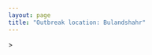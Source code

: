 ```yaml
---
layout: page
title: "Outbreak location: Bulandshahr"
---
```

<div id="mapid">
<script src="https://buda-magenta.github.io/hazard_map/load_map.js"></script>
><script>
var marker_outbreak = L.marker([28.388861, 77.974798],{"autoPan": true}).addTo(map); marker_outbreak.bindTooltip("Bulandshahr").openTooltip();

var circle_1 = L.circle([28.205907, 77.875714], {"pane": "markerPane", "color": "red", "fill": true, "fillOpacity": 0.2, "fillRule": "evenodd", "lineCap": "round", "lineJoin": "round", "opacity": 1.0, "radius": 154198, "stroke": true, "weight": 3}).addTo(map);
circle_1.bindTooltip("Khurja<br>rank: 1<br>hazard index: 0.154199")
circle_1.bindPopup('<a href="https://buda-magenta.github.io/hazard_map/Khurja">Khurja</a>')

var circle_2 = L.circle([28.651718, 77.221939], {"pane": "markerPane", "color": "red", "fill": true, "fillOpacity": 0.2, "fillRule": "evenodd", "lineCap": "round", "lineJoin": "round", "opacity": 1.0, "radius": 66402, "stroke": true, "weight": 3}).addTo(map);
circle_2.bindTooltip("Delhi<br>rank: 2<br>hazard index: 0.066402")
circle_2.bindPopup('<a href="https://buda-magenta.github.io/hazard_map/Delhi">Delhi</a>')

var circle_3 = L.circle([29.000653, 77.768229], {"pane": "markerPane", "color": "red", "fill": true, "fillOpacity": 0.2, "fillRule": "evenodd", "lineCap": "round", "lineJoin": "round", "opacity": 1.0, "radius": 39209, "stroke": true, "weight": 3}).addTo(map);
circle_3.bindTooltip("Meerut<br>rank: 3<br>hazard index: 0.039210")
circle_3.bindPopup('<a href="https://buda-magenta.github.io/hazard_map/Meerut">Meerut</a>')

var circle_4 = L.circle([27.175255, 78.009816], {"pane": "markerPane", "color": "red", "fill": true, "fillOpacity": 0.2, "fillRule": "evenodd", "lineCap": "round", "lineJoin": "round", "opacity": 1.0, "radius": 8650, "stroke": true, "weight": 3}).addTo(map);
circle_4.bindTooltip("Agra<br>rank: 4<br>hazard index: 0.008650")
circle_4.bindPopup('<a href="https://buda-magenta.github.io/hazard_map/Agra">Agra</a>')

var circle_5 = L.circle([28.740613, 77.835426], {"pane": "markerPane", "color": "red", "fill": true, "fillOpacity": 0.2, "fillRule": "evenodd", "lineCap": "round", "lineJoin": "round", "opacity": 1.0, "radius": 7871, "stroke": true, "weight": 3}).addTo(map);
circle_5.bindTooltip("Hapur<br>rank: 5<br>hazard index: 0.007872")
circle_5.bindPopup('<a href="https://buda-magenta.github.io/hazard_map/Hapur">Hapur</a>')

var circle_6 = L.circle([28.402979, 77.310384], {"pane": "markerPane", "color": "red", "fill": true, "fillOpacity": 0.2, "fillRule": "evenodd", "lineCap": "round", "lineJoin": "round", "opacity": 1.0, "radius": 7716, "stroke": true, "weight": 3}).addTo(map);
circle_6.bindTooltip("Faridabad<br>rank: 6<br>hazard index: 0.007717")
circle_6.bindPopup('<a href="https://buda-magenta.github.io/hazard_map/Faridabad">Faridabad</a>')

var circle_7 = L.circle([27.876990, 78.137290], {"pane": "markerPane", "color": "red", "fill": true, "fillOpacity": 0.2, "fillRule": "evenodd", "lineCap": "round", "lineJoin": "round", "opacity": 1.0, "radius": 5412, "stroke": true, "weight": 3}).addTo(map);
circle_7.bindTooltip("Aligarh<br>rank: 7<br>hazard index: 0.005413")
circle_7.bindPopup('<a href="https://buda-magenta.github.io/hazard_map/Aligarh">Aligarh</a>')

var circle_8 = L.circle([28.457876, 79.405571], {"pane": "markerPane", "color": "red", "fill": true, "fillOpacity": 0.2, "fillRule": "evenodd", "lineCap": "round", "lineJoin": "round", "opacity": 1.0, "radius": 4934, "stroke": true, "weight": 3}).addTo(map);
circle_8.bindTooltip("Bareilly<br>rank: 8<br>hazard index: 0.004934")
circle_8.bindPopup('<a href="https://buda-magenta.github.io/hazard_map/Bareilly">Bareilly</a>')

var circle_9 = L.circle([28.863842, 78.805778], {"pane": "markerPane", "color": "red", "fill": true, "fillOpacity": 0.2, "fillRule": "evenodd", "lineCap": "round", "lineJoin": "round", "opacity": 1.0, "radius": 4888, "stroke": true, "weight": 3}).addTo(map);
circle_9.bindTooltip("Moradabad<br>rank: 9<br>hazard index: 0.004888")
circle_9.bindPopup('<a href="https://buda-magenta.github.io/hazard_map/Moradabad">Moradabad</a>')

var circle_10 = L.circle([28.428262, 77.002700], {"pane": "markerPane", "color": "red", "fill": true, "fillOpacity": 0.2, "fillRule": "evenodd", "lineCap": "round", "lineJoin": "round", "opacity": 1.0, "radius": 4817, "stroke": true, "weight": 3}).addTo(map);
circle_10.bindTooltip("Gurgaon<br>rank: 10<br>hazard index: 0.004817")
circle_10.bindPopup('<a href="https://buda-magenta.github.io/hazard_map/Gurgaon">Gurgaon</a>')

var circle_11 = L.circle([29.988077, 77.508130], {"pane": "markerPane", "color": "red", "fill": true, "fillOpacity": 0.2, "fillRule": "evenodd", "lineCap": "round", "lineJoin": "round", "opacity": 1.0, "radius": 4030, "stroke": true, "weight": 3}).addTo(map);
circle_11.bindTooltip("Saharanpur<br>rank: 11<br>hazard index: 0.004030")
circle_11.bindPopup('<a href="https://buda-magenta.github.io/hazard_map/Saharanpur">Saharanpur</a>')

var circle_12 = L.circle([29.214460, 79.527918], {"pane": "markerPane", "color": "red", "fill": true, "fillOpacity": 0.2, "fillRule": "evenodd", "lineCap": "round", "lineJoin": "round", "opacity": 1.0, "radius": 3863, "stroke": true, "weight": 3}).addTo(map);
circle_12.bindTooltip("Haldwani<br>rank: 12<br>hazard index: 0.003864")
circle_12.bindPopup('<a href="https://buda-magenta.github.io/hazard_map/Haldwani">Haldwani</a>')

var circle_13 = L.circle([27.177366, 78.389912], {"pane": "markerPane", "color": "red", "fill": true, "fillOpacity": 0.2, "fillRule": "evenodd", "lineCap": "round", "lineJoin": "round", "opacity": 1.0, "radius": 3578, "stroke": true, "weight": 3}).addTo(map);
circle_13.bindTooltip("Firozabad<br>rank: 13<br>hazard index: 0.003579")
circle_13.bindPopup('<a href="https://buda-magenta.github.io/hazard_map/Firozabad">Firozabad</a>')

var circle_14 = L.circle([28.570784, 77.327107], {"pane": "markerPane", "color": "red", "fill": true, "fillOpacity": 0.2, "fillRule": "evenodd", "lineCap": "round", "lineJoin": "round", "opacity": 1.0, "radius": 3529, "stroke": true, "weight": 3}).addTo(map);
circle_14.bindTooltip("Noida<br>rank: 14<br>hazard index: 0.003529")
circle_14.bindPopup('<a href="https://buda-magenta.github.io/hazard_map/Noida">Noida</a>')

var circle_15 = L.circle([28.969640, 79.379747], {"pane": "markerPane", "color": "red", "fill": true, "fillOpacity": 0.2, "fillRule": "evenodd", "lineCap": "round", "lineJoin": "round", "opacity": 1.0, "radius": 2900, "stroke": true, "weight": 3}).addTo(map);
circle_15.bindTooltip("Rudrapur City<br>rank: 15<br>hazard index: 0.002900")
circle_15.bindPopup('<a href="https://buda-magenta.github.io/hazard_map/Rudrapur_City">Rudrapur City</a>')

var circle_16 = L.circle([28.733400, 77.298600], {"pane": "markerPane", "color": "red", "fill": true, "fillOpacity": 0.2, "fillRule": "evenodd", "lineCap": "round", "lineJoin": "round", "opacity": 1.0, "radius": 2814, "stroke": true, "weight": 3}).addTo(map);
circle_16.bindTooltip("Loni<br>rank: 16<br>hazard index: 0.002814")
circle_16.bindPopup('<a href="https://buda-magenta.github.io/hazard_map/Loni">Loni</a>')

var circle_17 = L.circle([29.448006, 77.740685], {"pane": "markerPane", "color": "red", "fill": true, "fillOpacity": 0.2, "fillRule": "evenodd", "lineCap": "round", "lineJoin": "round", "opacity": 1.0, "radius": 2248, "stroke": true, "weight": 3}).addTo(map);
circle_17.bindTooltip("Muzaffarnagar<br>rank: 17<br>hazard index: 0.002249")
circle_17.bindPopup('<a href="https://buda-magenta.github.io/hazard_map/Muzaffarnagar">Muzaffarnagar</a>')

var circle_18 = L.circle([28.901090, 76.580194], {"pane": "markerPane", "color": "red", "fill": true, "fillOpacity": 0.2, "fillRule": "evenodd", "lineCap": "round", "lineJoin": "round", "opacity": 1.0, "radius": 2049, "stroke": true, "weight": 3}).addTo(map);
circle_18.bindTooltip("Rohtak<br>rank: 18<br>hazard index: 0.002050")
circle_18.bindPopup('<a href="https://buda-magenta.github.io/hazard_map/Rohtak">Rohtak</a>')

var circle_19 = L.circle([26.460914, 80.321759], {"pane": "markerPane", "color": "red", "fill": true, "fillOpacity": 0.2, "fillRule": "evenodd", "lineCap": "round", "lineJoin": "round", "opacity": 1.0, "radius": 1963, "stroke": true, "weight": 3}).addTo(map);
circle_19.bindTooltip("Kanpur<br>rank: 19<br>hazard index: 0.001963")
circle_19.bindPopup('<a href="https://buda-magenta.github.io/hazard_map/Kanpur">Kanpur</a>')

var circle_20 = L.circle([27.633333, 77.583333], {"pane": "markerPane", "color": "red", "fill": true, "fillOpacity": 0.2, "fillRule": "evenodd", "lineCap": "round", "lineJoin": "round", "opacity": 1.0, "radius": 1919, "stroke": true, "weight": 3}).addTo(map);
circle_20.bindTooltip("Mathura<br>rank: 20<br>hazard index: 0.001919")
circle_20.bindPopup('<a href="https://buda-magenta.github.io/hazard_map/Mathura">Mathura</a>')

var circle_21 = L.circle([27.912633, 79.746563], {"pane": "markerPane", "color": "red", "fill": true, "fillOpacity": 0.2, "fillRule": "evenodd", "lineCap": "round", "lineJoin": "round", "opacity": 1.0, "radius": 1801, "stroke": true, "weight": 3}).addTo(map);
circle_21.bindTooltip("Shahjahanpur<br>rank: 21<br>hazard index: 0.001802")
circle_21.bindPopup('<a href="https://buda-magenta.github.io/hazard_map/Shahjahanpur">Shahjahanpur</a>')

var circle_22 = L.circle([28.794068, 79.185930], {"pane": "markerPane", "color": "red", "fill": true, "fillOpacity": 0.2, "fillRule": "evenodd", "lineCap": "round", "lineJoin": "round", "opacity": 1.0, "radius": 1786, "stroke": true, "weight": 3}).addTo(map);
circle_22.bindTooltip("Rampur<br>rank: 22<br>hazard index: 0.001787")
circle_22.bindPopup('<a href="https://buda-magenta.github.io/hazard_map/Rampur">Rampur</a>')

var circle_23 = L.circle([27.639077, 76.614452], {"pane": "markerPane", "color": "red", "fill": true, "fillOpacity": 0.2, "fillRule": "evenodd", "lineCap": "round", "lineJoin": "round", "opacity": 1.0, "radius": 1732, "stroke": true, "weight": 3}).addTo(map);
circle_23.bindTooltip("Alwar<br>rank: 23<br>hazard index: 0.001732")
circle_23.bindPopup('<a href="https://buda-magenta.github.io/hazard_map/Alwar">Alwar</a>')

var circle_24 = L.circle([29.391275, 76.977168], {"pane": "markerPane", "color": "red", "fill": true, "fillOpacity": 0.2, "fillRule": "evenodd", "lineCap": "round", "lineJoin": "round", "opacity": 1.0, "radius": 1615, "stroke": true, "weight": 3}).addTo(map);
circle_24.bindTooltip("Panipat<br>rank: 24<br>hazard index: 0.001616")
circle_24.bindPopup('<a href="https://buda-magenta.github.io/hazard_map/Panipat">Panipat</a>')

var circle_25 = L.circle([29.680327, 76.989625], {"pane": "markerPane", "color": "red", "fill": true, "fillOpacity": 0.2, "fillRule": "evenodd", "lineCap": "round", "lineJoin": "round", "opacity": 1.0, "radius": 1576, "stroke": true, "weight": 3}).addTo(map);
circle_25.bindTooltip("Karnal<br>rank: 25<br>hazard index: 0.001577")
circle_25.bindPopup('<a href="https://buda-magenta.github.io/hazard_map/Karnal">Karnal</a>')

var circle_26 = L.circle([29.003314, 77.016732], {"pane": "markerPane", "color": "red", "fill": true, "fillOpacity": 0.2, "fillRule": "evenodd", "lineCap": "round", "lineJoin": "round", "opacity": 1.0, "radius": 1522, "stroke": true, "weight": 3}).addTo(map);
circle_26.bindTooltip("Sonipat<br>rank: 26<br>hazard index: 0.001522")
circle_26.bindPopup('<a href="https://buda-magenta.github.io/hazard_map/Sonipat">Sonipat</a>')

var circle_27 = L.circle([27.437194, 79.489129], {"pane": "markerPane", "color": "red", "fill": true, "fillOpacity": 0.2, "fillRule": "evenodd", "lineCap": "round", "lineJoin": "round", "opacity": 1.0, "radius": 1514, "stroke": true, "weight": 3}).addTo(map);
circle_27.bindTooltip("Farrukhabad<br>rank: 27<br>hazard index: 0.001515")
circle_27.bindPopup('<a href="https://buda-magenta.github.io/hazard_map/Farrukhabad">Farrukhabad</a>')

var circle_28 = L.circle([27.265212, 77.369126], {"pane": "markerPane", "color": "red", "fill": true, "fillOpacity": 0.2, "fillRule": "evenodd", "lineCap": "round", "lineJoin": "round", "opacity": 1.0, "radius": 1385, "stroke": true, "weight": 3}).addTo(map);
circle_28.bindTooltip("Bharatpur<br>rank: 28<br>hazard index: 0.001385")
circle_28.bindPopup('<a href="https://buda-magenta.github.io/hazard_map/Bharatpur">Bharatpur</a>')

var circle_29 = L.circle([29.938447, 78.145298], {"pane": "markerPane", "color": "red", "fill": true, "fillOpacity": 0.2, "fillRule": "evenodd", "lineCap": "round", "lineJoin": "round", "opacity": 1.0, "radius": 1237, "stroke": true, "weight": 3}).addTo(map);
circle_29.bindTooltip("Haridwar<br>rank: 29<br>hazard index: 0.001237")
circle_29.bindPopup('<a href="https://buda-magenta.github.io/hazard_map/Haridwar">Haridwar</a>')

var circle_30 = L.circle([28.793170, 76.139128], {"pane": "markerPane", "color": "red", "fill": true, "fillOpacity": 0.2, "fillRule": "evenodd", "lineCap": "round", "lineJoin": "round", "opacity": 1.0, "radius": 1213, "stroke": true, "weight": 3}).addTo(map);
circle_30.bindTooltip("Bhiwani<br>rank: 30<br>hazard index: 0.001214")
circle_30.bindPopup('<a href="https://buda-magenta.github.io/hazard_map/Bhiwani">Bhiwani</a>')

var circle_31 = L.circle([26.653396, 77.624206], {"pane": "markerPane", "color": "red", "fill": true, "fillOpacity": 0.2, "fillRule": "evenodd", "lineCap": "round", "lineJoin": "round", "opacity": 1.0, "radius": 1200, "stroke": true, "weight": 3}).addTo(map);
circle_31.bindTooltip("Dhaulpur<br>rank: 31<br>hazard index: 0.001201")
circle_31.bindPopup('<a href="https://buda-magenta.github.io/hazard_map/Dhaulpur">Dhaulpur</a>')

var circle_32 = L.circle([28.618753, 78.550874], {"pane": "markerPane", "color": "red", "fill": true, "fillOpacity": 0.2, "fillRule": "evenodd", "lineCap": "round", "lineJoin": "round", "opacity": 1.0, "radius": 1187, "stroke": true, "weight": 3}).addTo(map);
circle_32.bindTooltip("Sambhal<br>rank: 32<br>hazard index: 0.001188")
circle_32.bindPopup('<a href="https://buda-magenta.github.io/hazard_map/Sambhal">Sambhal</a>')

var circle_33 = L.circle([30.325565, 78.043681], {"pane": "markerPane", "color": "red", "fill": true, "fillOpacity": 0.2, "fillRule": "evenodd", "lineCap": "round", "lineJoin": "round", "opacity": 1.0, "radius": 1143, "stroke": true, "weight": 3}).addTo(map);
circle_33.bindTooltip("Dehradun<br>rank: 33<br>hazard index: 0.001144")
circle_33.bindPopup('<a href="https://buda-magenta.github.io/hazard_map/Dehradun">Dehradun</a>')

var circle_34 = L.circle([19.075990, 72.877393], {"pane": "markerPane", "color": "red", "fill": true, "fillOpacity": 0.2, "fillRule": "evenodd", "lineCap": "round", "lineJoin": "round", "opacity": 1.0, "radius": 1140, "stroke": true, "weight": 3}).addTo(map);
circle_34.bindTooltip("Mumbai<br>rank: 34<br>hazard index: 0.001140")
circle_34.bindPopup('<a href="https://buda-magenta.github.io/hazard_map/Mumbai">Mumbai</a>')

var circle_35 = L.circle([28.660965, 76.834676], {"pane": "markerPane", "color": "red", "fill": true, "fillOpacity": 0.2, "fillRule": "evenodd", "lineCap": "round", "lineJoin": "round", "opacity": 1.0, "radius": 1098, "stroke": true, "weight": 3}).addTo(map);
circle_35.bindTooltip("Bahadurgarh<br>rank: 35<br>hazard index: 0.001099")
circle_35.bindPopup('<a href="https://buda-magenta.github.io/hazard_map/Bahadurgarh">Bahadurgarh</a>')

var circle_36 = L.circle([27.036604, 78.651436], {"pane": "markerPane", "color": "red", "fill": true, "fillOpacity": 0.2, "fillRule": "evenodd", "lineCap": "round", "lineJoin": "round", "opacity": 1.0, "radius": 1082, "stroke": true, "weight": 3}).addTo(map);
circle_36.bindTooltip("Shikohabad<br>rank: 36<br>hazard index: 0.001083")
circle_36.bindPopup('<a href="https://buda-magenta.github.io/hazard_map/Shikohabad">Shikohabad</a>')

var circle_37 = L.circle([28.923397, 78.488317], {"pane": "markerPane", "color": "red", "fill": true, "fillOpacity": 0.2, "fillRule": "evenodd", "lineCap": "round", "lineJoin": "round", "opacity": 1.0, "radius": 1059, "stroke": true, "weight": 3}).addTo(map);
circle_37.bindTooltip("Amroha<br>rank: 37<br>hazard index: 0.001059")
circle_37.bindPopup('<a href="https://buda-magenta.github.io/hazard_map/Amroha">Amroha</a>')

var circle_38 = L.circle([28.753900, 77.399900], {"pane": "markerPane", "color": "red", "fill": true, "fillOpacity": 0.2, "fillRule": "evenodd", "lineCap": "round", "lineJoin": "round", "opacity": 1.0, "radius": 1047, "stroke": true, "weight": 3}).addTo(map);
circle_38.bindTooltip("Khora<br>rank: 38<br>hazard index: 0.001048")
circle_38.bindPopup('<a href="https://buda-magenta.github.io/hazard_map/Khora">Khora</a>')

var circle_39 = L.circle([28.068312, 79.046073], {"pane": "markerPane", "color": "red", "fill": true, "fillOpacity": 0.2, "fillRule": "evenodd", "lineCap": "round", "lineJoin": "round", "opacity": 1.0, "radius": 952, "stroke": true, "weight": 3}).addTo(map);
circle_39.bindTooltip("Budaun<br>rank: 39<br>hazard index: 0.000953")
circle_39.bindPopup('<a href="https://buda-magenta.github.io/hazard_map/Budaun">Budaun</a>')

var circle_40 = L.circle([29.301826, 76.338471], {"pane": "markerPane", "color": "red", "fill": true, "fillOpacity": 0.2, "fillRule": "evenodd", "lineCap": "round", "lineJoin": "round", "opacity": 1.0, "radius": 929, "stroke": true, "weight": 3}).addTo(map);
circle_40.bindTooltip("Jind<br>rank: 40<br>hazard index: 0.000929")
circle_40.bindPopup('<a href="https://buda-magenta.github.io/hazard_map/Jind">Jind</a>')

var circle_41 = L.circle([27.209822, 79.048137], {"pane": "markerPane", "color": "red", "fill": true, "fillOpacity": 0.2, "fillRule": "evenodd", "lineCap": "round", "lineJoin": "round", "opacity": 1.0, "radius": 885, "stroke": true, "weight": 3}).addTo(map);
circle_41.bindTooltip("Mainpuri<br>rank: 41<br>hazard index: 0.000886")
circle_41.bindPopup('<a href="https://buda-magenta.github.io/hazard_map/Mainpuri">Mainpuri</a>')

var circle_42 = L.circle([26.838100, 80.934600], {"pane": "markerPane", "color": "red", "fill": true, "fillOpacity": 0.2, "fillRule": "evenodd", "lineCap": "round", "lineJoin": "round", "opacity": 1.0, "radius": 869, "stroke": true, "weight": 3}).addTo(map);
circle_42.bindTooltip("Lucknow<br>rank: 42<br>hazard index: 0.000869")
circle_42.bindPopup('<a href="https://buda-magenta.github.io/hazard_map/Lucknow">Lucknow</a>')

var circle_43 = L.circle([27.573243, 78.111739], {"pane": "markerPane", "color": "red", "fill": true, "fillOpacity": 0.2, "fillRule": "evenodd", "lineCap": "round", "lineJoin": "round", "opacity": 1.0, "radius": 861, "stroke": true, "weight": 3}).addTo(map);
circle_43.bindTooltip("Hathras<br>rank: 43<br>hazard index: 0.000861")
circle_43.bindPopup('<a href="https://buda-magenta.github.io/hazard_map/Hathras">Hathras</a>')

var circle_44 = L.circle([28.195647, 76.616518], {"pane": "markerPane", "color": "red", "fill": true, "fillOpacity": 0.2, "fillRule": "evenodd", "lineCap": "round", "lineJoin": "round", "opacity": 1.0, "radius": 842, "stroke": true, "weight": 3}).addTo(map);
circle_44.bindTooltip("Rewari<br>rank: 44<br>hazard index: 0.000842")
circle_44.bindPopup('<a href="https://buda-magenta.github.io/hazard_map/Rewari">Rewari</a>')

var circle_45 = L.circle([29.211757, 78.961731], {"pane": "markerPane", "color": "red", "fill": true, "fillOpacity": 0.2, "fillRule": "evenodd", "lineCap": "round", "lineJoin": "round", "opacity": 1.0, "radius": 825, "stroke": true, "weight": 3}).addTo(map);
circle_45.bindTooltip("Kashipur<br>rank: 45<br>hazard index: 0.000825")
circle_45.bindPopup('<a href="https://buda-magenta.github.io/hazard_map/Kashipur">Kashipur</a>')

var circle_46 = L.circle([28.651718, 77.221939], {"pane": "markerPane", "color": "red", "fill": true, "fillOpacity": 0.2, "fillRule": "evenodd", "lineCap": "round", "lineJoin": "round", "opacity": 1.0, "radius": 797, "stroke": true, "weight": 3}).addTo(map);
circle_46.bindTooltip("Dehri<br>rank: 46<br>hazard index: 0.000797")
circle_46.bindPopup('<a href="https://buda-magenta.github.io/hazard_map/Dehri">Dehri</a>')

var circle_47 = L.circle([25.438130, 81.833800], {"pane": "markerPane", "color": "red", "fill": true, "fillOpacity": 0.2, "fillRule": "evenodd", "lineCap": "round", "lineJoin": "round", "opacity": 1.0, "radius": 792, "stroke": true, "weight": 3}).addTo(map);
circle_47.bindTooltip("Allahabad<br>rank: 47<br>hazard index: 0.000793")
circle_47.bindPopup('<a href="https://buda-magenta.github.io/hazard_map/Allahabad">Allahabad</a>')

var circle_48 = L.circle([28.176959, 77.373112], {"pane": "markerPane", "color": "red", "fill": true, "fillOpacity": 0.2, "fillRule": "evenodd", "lineCap": "round", "lineJoin": "round", "opacity": 1.0, "radius": 782, "stroke": true, "weight": 3}).addTo(map);
circle_48.bindTooltip("Palwal<br>rank: 48<br>hazard index: 0.000782")
circle_48.bindPopup('<a href="https://buda-magenta.github.io/hazard_map/Palwal">Palwal</a>')

var circle_49 = L.circle([29.869350, 77.890212], {"pane": "markerPane", "color": "red", "fill": true, "fillOpacity": 0.2, "fillRule": "evenodd", "lineCap": "round", "lineJoin": "round", "opacity": 1.0, "radius": 773, "stroke": true, "weight": 3}).addTo(map);
circle_49.bindTooltip("Roorkee<br>rank: 49<br>hazard index: 0.000773")
circle_49.bindPopup('<a href="https://buda-magenta.github.io/hazard_map/Roorkee">Roorkee</a>')

var circle_50 = L.circle([28.826162, 77.541656], {"pane": "markerPane", "color": "red", "fill": true, "fillOpacity": 0.2, "fillRule": "evenodd", "lineCap": "round", "lineJoin": "round", "opacity": 1.0, "radius": 730, "stroke": true, "weight": 3}).addTo(map);
circle_50.bindTooltip("Modinagar<br>rank: 50<br>hazard index: 0.000730")
circle_50.bindPopup('<a href="https://buda-magenta.github.io/hazard_map/Modinagar">Modinagar</a>')

var circle_51 = L.circle([25.531031, 78.652689], {"pane": "markerPane", "color": "red", "fill": true, "fillOpacity": 0.2, "fillRule": "evenodd", "lineCap": "round", "lineJoin": "round", "opacity": 1.0, "radius": 709, "stroke": true, "weight": 3}).addTo(map);
circle_51.bindTooltip("Jhansi<br>rank: 51<br>hazard index: 0.000709")
circle_51.bindPopup('<a href="https://buda-magenta.github.io/hazard_map/Jhansi">Jhansi</a>')

var circle_52 = L.circle([28.488378, 78.735249], {"pane": "markerPane", "color": "red", "fill": true, "fillOpacity": 0.2, "fillRule": "evenodd", "lineCap": "round", "lineJoin": "round", "opacity": 1.0, "radius": 694, "stroke": true, "weight": 3}).addTo(map);
circle_52.bindTooltip("Chandausi<br>rank: 52<br>hazard index: 0.000694")
circle_52.bindPopup('<a href="https://buda-magenta.github.io/hazard_map/Chandausi">Chandausi</a>')

var circle_53 = L.circle([29.500882, 77.348383], {"pane": "markerPane", "color": "red", "fill": true, "fillOpacity": 0.2, "fillRule": "evenodd", "lineCap": "round", "lineJoin": "round", "opacity": 1.0, "radius": 665, "stroke": true, "weight": 3}).addTo(map);
circle_53.bindTooltip("Shamli<br>rank: 53<br>hazard index: 0.000666")
circle_53.bindPopup('<a href="https://buda-magenta.github.io/hazard_map/Shamli">Shamli</a>')

var circle_54 = L.circle([29.154148, 77.305954], {"pane": "markerPane", "color": "red", "fill": true, "fillOpacity": 0.2, "fillRule": "evenodd", "lineCap": "round", "lineJoin": "round", "opacity": 1.0, "radius": 624, "stroke": true, "weight": 3}).addTo(map);
circle_54.bindTooltip("Baraut<br>rank: 54<br>hazard index: 0.000624")
circle_54.bindPopup('<a href="https://buda-magenta.github.io/hazard_map/Baraut">Baraut</a>')

var circle_55 = L.circle([27.883846, 78.634890], {"pane": "markerPane", "color": "red", "fill": true, "fillOpacity": 0.2, "fillRule": "evenodd", "lineCap": "round", "lineJoin": "round", "opacity": 1.0, "radius": 608, "stroke": true, "weight": 3}).addTo(map);
circle_55.bindTooltip("Kasganj<br>rank: 55<br>hazard index: 0.000609")
circle_55.bindPopup('<a href="https://buda-magenta.github.io/hazard_map/Kasganj">Kasganj</a>')

var circle_56 = L.circle([30.909016, 75.851601], {"pane": "markerPane", "color": "red", "fill": true, "fillOpacity": 0.2, "fillRule": "evenodd", "lineCap": "round", "lineJoin": "round", "opacity": 1.0, "radius": 600, "stroke": true, "weight": 3}).addTo(map);
circle_56.bindTooltip("Ludhiana<br>rank: 56<br>hazard index: 0.000600")
circle_56.bindPopup('<a href="https://buda-magenta.github.io/hazard_map/Ludhiana">Ludhiana</a>')

var circle_57 = L.circle([12.979120, 77.591300], {"pane": "markerPane", "color": "red", "fill": true, "fillOpacity": 0.2, "fillRule": "evenodd", "lineCap": "round", "lineJoin": "round", "opacity": 1.0, "radius": 599, "stroke": true, "weight": 3}).addTo(map);
circle_57.bindTooltip("Bangalore<br>rank: 57<br>hazard index: 0.000600")
circle_57.bindPopup('<a href="https://buda-magenta.github.io/hazard_map/Bangalore">Bangalore</a>')

var circle_58 = L.circle([22.541418, 88.357691], {"pane": "markerPane", "color": "red", "fill": true, "fillOpacity": 0.2, "fillRule": "evenodd", "lineCap": "round", "lineJoin": "round", "opacity": 1.0, "radius": 506, "stroke": true, "weight": 3}).addTo(map);
circle_58.bindTooltip("Kolkata<br>rank: 58<br>hazard index: 0.000506")
circle_58.bindPopup('<a href="https://buda-magenta.github.io/hazard_map/Kolkata">Kolkata</a>')

var circle_59 = L.circle([25.609324, 85.123525], {"pane": "markerPane", "color": "red", "fill": true, "fillOpacity": 0.2, "fillRule": "evenodd", "lineCap": "round", "lineJoin": "round", "opacity": 1.0, "radius": 430, "stroke": true, "weight": 3}).addTo(map);
circle_59.bindTooltip("Patna<br>rank: 59<br>hazard index: 0.000431")
circle_59.bindPopup('<a href="https://buda-magenta.github.io/hazard_map/Patna">Patna</a>')

var circle_60 = L.circle([23.021624, 72.579707], {"pane": "markerPane", "color": "red", "fill": true, "fillOpacity": 0.2, "fillRule": "evenodd", "lineCap": "round", "lineJoin": "round", "opacity": 1.0, "radius": 430, "stroke": true, "weight": 3}).addTo(map);
circle_60.bindTooltip("Ahmedabad<br>rank: 60<br>hazard index: 0.000431")
circle_60.bindPopup('<a href="https://buda-magenta.github.io/hazard_map/Ahmedabad">Ahmedabad</a>')

var circle_61 = L.circle([17.388786, 78.461065], {"pane": "markerPane", "color": "red", "fill": true, "fillOpacity": 0.2, "fillRule": "evenodd", "lineCap": "round", "lineJoin": "round", "opacity": 1.0, "radius": 419, "stroke": true, "weight": 3}).addTo(map);
circle_61.bindTooltip("Hyderabad<br>rank: 61<br>hazard index: 0.000420")
circle_61.bindPopup('<a href="https://buda-magenta.github.io/hazard_map/Hyderabad">Hyderabad</a>')

var circle_62 = L.circle([26.915458, 75.818982], {"pane": "markerPane", "color": "red", "fill": true, "fillOpacity": 0.2, "fillRule": "evenodd", "lineCap": "round", "lineJoin": "round", "opacity": 1.0, "radius": 407, "stroke": true, "weight": 3}).addTo(map);
circle_62.bindTooltip("Jaipur<br>rank: 62<br>hazard index: 0.000408")
circle_62.bindPopup('<a href="https://buda-magenta.github.io/hazard_map/Jaipur">Jaipur</a>')

var circle_63 = L.circle([13.083694, 80.270186], {"pane": "markerPane", "color": "red", "fill": true, "fillOpacity": 0.2, "fillRule": "evenodd", "lineCap": "round", "lineJoin": "round", "opacity": 1.0, "radius": 365, "stroke": true, "weight": 3}).addTo(map);
circle_63.bindTooltip("Chennai<br>rank: 63<br>hazard index: 0.000366")
circle_63.bindPopup('<a href="https://buda-magenta.github.io/hazard_map/Chennai">Chennai</a>')

var circle_64 = L.circle([18.521428, 73.854454], {"pane": "markerPane", "color": "red", "fill": true, "fillOpacity": 0.2, "fillRule": "evenodd", "lineCap": "round", "lineJoin": "round", "opacity": 1.0, "radius": 357, "stroke": true, "weight": 3}).addTo(map);
circle_64.bindTooltip("Pune<br>rank: 64<br>hazard index: 0.000357")
circle_64.bindPopup('<a href="https://buda-magenta.github.io/hazard_map/Pune">Pune</a>')

var circle_65 = L.circle([30.733442, 76.779714], {"pane": "markerPane", "color": "red", "fill": true, "fillOpacity": 0.2, "fillRule": "evenodd", "lineCap": "round", "lineJoin": "round", "opacity": 1.0, "radius": 354, "stroke": true, "weight": 3}).addTo(map);
circle_65.bindTooltip("Chandigarh<br>rank: 65<br>hazard index: 0.000354")
circle_65.bindPopup('<a href="https://buda-magenta.github.io/hazard_map/Chandigarh">Chandigarh</a>')

var circle_66 = L.circle([25.603508, 83.507454], {"pane": "markerPane", "color": "red", "fill": true, "fillOpacity": 0.2, "fillRule": "evenodd", "lineCap": "round", "lineJoin": "round", "opacity": 1.0, "radius": 342, "stroke": true, "weight": 3}).addTo(map);
circle_66.bindTooltip("Ghazipur<br>rank: 66<br>hazard index: 0.000342")
circle_66.bindPopup('<a href="https://buda-magenta.github.io/hazard_map/Ghazipur">Ghazipur</a>')

var circle_67 = L.circle([31.634308, 74.873679], {"pane": "markerPane", "color": "red", "fill": true, "fillOpacity": 0.2, "fillRule": "evenodd", "lineCap": "round", "lineJoin": "round", "opacity": 1.0, "radius": 303, "stroke": true, "weight": 3}).addTo(map);
circle_67.bindTooltip("Amritsar<br>rank: 67<br>hazard index: 0.000303")
circle_67.bindPopup('<a href="https://buda-magenta.github.io/hazard_map/Amritsar">Amritsar</a>')

var circle_68 = L.circle([26.203725, 78.157363], {"pane": "markerPane", "color": "red", "fill": true, "fillOpacity": 0.2, "fillRule": "evenodd", "lineCap": "round", "lineJoin": "round", "opacity": 1.0, "radius": 281, "stroke": true, "weight": 3}).addTo(map);
circle_68.bindTooltip("Gwalior<br>rank: 68<br>hazard index: 0.000281")
circle_68.bindPopup('<a href="https://buda-magenta.github.io/hazard_map/Gwalior">Gwalior</a>')

var circle_69 = L.circle([29.168807, 75.746110], {"pane": "markerPane", "color": "red", "fill": true, "fillOpacity": 0.2, "fillRule": "evenodd", "lineCap": "round", "lineJoin": "round", "opacity": 1.0, "radius": 280, "stroke": true, "weight": 3}).addTo(map);
circle_69.bindTooltip("Hisar<br>rank: 69<br>hazard index: 0.000281")
circle_69.bindPopup('<a href="https://buda-magenta.github.io/hazard_map/Hisar">Hisar</a>')

var circle_70 = L.circle([31.292011, 75.568058], {"pane": "markerPane", "color": "red", "fill": true, "fillOpacity": 0.2, "fillRule": "evenodd", "lineCap": "round", "lineJoin": "round", "opacity": 1.0, "radius": 268, "stroke": true, "weight": 3}).addTo(map);
circle_70.bindTooltip("Jalandhar<br>rank: 70<br>hazard index: 0.000269")
circle_70.bindPopup('<a href="https://buda-magenta.github.io/hazard_map/Jalandhar">Jalandhar</a>')

var circle_71 = L.circle([24.917151, 76.696403], {"pane": "markerPane", "color": "red", "fill": true, "fillOpacity": 0.2, "fillRule": "evenodd", "lineCap": "round", "lineJoin": "round", "opacity": 1.0, "radius": 225, "stroke": true, "weight": 3}).addTo(map);
circle_71.bindTooltip("Baran<br>rank: 71<br>hazard index: 0.000226")
circle_71.bindPopup('<a href="https://buda-magenta.github.io/hazard_map/Baran">Baran</a>')

var circle_72 = L.circle([25.335649, 83.007629], {"pane": "markerPane", "color": "red", "fill": true, "fillOpacity": 0.2, "fillRule": "evenodd", "lineCap": "round", "lineJoin": "round", "opacity": 1.0, "radius": 222, "stroke": true, "weight": 3}).addTo(map);
circle_72.bindTooltip("Varanasi<br>rank: 72<br>hazard index: 0.000222")
circle_72.bindPopup('<a href="https://buda-magenta.github.io/hazard_map/Varanasi">Varanasi</a>')

var circle_73 = L.circle([30.129326, 77.245483], {"pane": "markerPane", "color": "red", "fill": true, "fillOpacity": 0.2, "fillRule": "evenodd", "lineCap": "round", "lineJoin": "round", "opacity": 1.0, "radius": 219, "stroke": true, "weight": 3}).addTo(map);
circle_73.bindTooltip("Jagadhri<br>rank: 73<br>hazard index: 0.000220")
circle_73.bindPopup('<a href="https://buda-magenta.github.io/hazard_map/Jagadhri">Jagadhri</a>')

var circle_74 = L.circle([15.398403, 73.812918], {"pane": "markerPane", "color": "red", "fill": true, "fillOpacity": 0.2, "fillRule": "evenodd", "lineCap": "round", "lineJoin": "round", "opacity": 1.0, "radius": 212, "stroke": true, "weight": 3}).addTo(map);
circle_74.bindTooltip("Vasco Da Gama<br>rank: 74<br>hazard index: 0.000213")
circle_74.bindPopup('<a href="https://buda-magenta.github.io/hazard_map/Vasco_Da_Gama">Vasco Da Gama</a>')

var circle_75 = L.circle([26.180598, 91.753943], {"pane": "markerPane", "color": "red", "fill": true, "fillOpacity": 0.2, "fillRule": "evenodd", "lineCap": "round", "lineJoin": "round", "opacity": 1.0, "radius": 209, "stroke": true, "weight": 3}).addTo(map);
circle_75.bindTooltip("Guwahati<br>rank: 75<br>hazard index: 0.000209")
circle_75.bindPopup('<a href="https://buda-magenta.github.io/hazard_map/Guwahati">Guwahati</a>')

var circle_76 = L.circle([34.074744, 74.820444], {"pane": "markerPane", "color": "red", "fill": true, "fillOpacity": 0.2, "fillRule": "evenodd", "lineCap": "round", "lineJoin": "round", "opacity": 1.0, "radius": 186, "stroke": true, "weight": 3}).addTo(map);
circle_76.bindTooltip("Srinagar<br>rank: 76<br>hazard index: 0.000187")
circle_76.bindPopup('<a href="https://buda-magenta.github.io/hazard_map/Srinagar">Srinagar</a>')

var circle_77 = L.circle([23.258486, 77.401989], {"pane": "markerPane", "color": "red", "fill": true, "fillOpacity": 0.2, "fillRule": "evenodd", "lineCap": "round", "lineJoin": "round", "opacity": 1.0, "radius": 185, "stroke": true, "weight": 3}).addTo(map);
circle_77.bindTooltip("Bhopal<br>rank: 77<br>hazard index: 0.000185")
circle_77.bindPopup('<a href="https://buda-magenta.github.io/hazard_map/Bhopal">Bhopal</a>')

var circle_78 = L.circle([26.718324, 79.090254], {"pane": "markerPane", "color": "red", "fill": true, "fillOpacity": 0.2, "fillRule": "evenodd", "lineCap": "round", "lineJoin": "round", "opacity": 1.0, "radius": 182, "stroke": true, "weight": 3}).addTo(map);
circle_78.bindTooltip("Etawah<br>rank: 78<br>hazard index: 0.000182")
circle_78.bindPopup('<a href="https://buda-magenta.github.io/hazard_map/Etawah">Etawah</a>')

var circle_79 = L.circle([21.149813, 79.082056], {"pane": "markerPane", "color": "red", "fill": true, "fillOpacity": 0.2, "fillRule": "evenodd", "lineCap": "round", "lineJoin": "round", "opacity": 1.0, "radius": 173, "stroke": true, "weight": 3}).addTo(map);
circle_79.bindTooltip("Nagpur<br>rank: 79<br>hazard index: 0.000174")
circle_79.bindPopup('<a href="https://buda-magenta.github.io/hazard_map/Nagpur">Nagpur</a>')

var circle_80 = L.circle([27.733696, 81.477321], {"pane": "markerPane", "color": "red", "fill": true, "fillOpacity": 0.2, "fillRule": "evenodd", "lineCap": "round", "lineJoin": "round", "opacity": 1.0, "radius": 172, "stroke": true, "weight": 3}).addTo(map);
circle_80.bindTooltip("Bahraich<br>rank: 80<br>hazard index: 0.000173")
circle_80.bindPopup('<a href="https://buda-magenta.github.io/hazard_map/Bahraich">Bahraich</a>')

var circle_81 = L.circle([20.266777, 85.843559], {"pane": "markerPane", "color": "red", "fill": true, "fillOpacity": 0.2, "fillRule": "evenodd", "lineCap": "round", "lineJoin": "round", "opacity": 1.0, "radius": 169, "stroke": true, "weight": 3}).addTo(map);
circle_81.bindTooltip("Bhubaneswar<br>rank: 81<br>hazard index: 0.000169")
circle_81.bindPopup('<a href="https://buda-magenta.github.io/hazard_map/Bhubaneswar">Bhubaneswar</a>')

var circle_82 = L.circle([27.504639, 80.829466], {"pane": "markerPane", "color": "red", "fill": true, "fillOpacity": 0.2, "fillRule": "evenodd", "lineCap": "round", "lineJoin": "round", "opacity": 1.0, "radius": 165, "stroke": true, "weight": 3}).addTo(map);
circle_82.bindTooltip("Sitapur<br>rank: 82<br>hazard index: 0.000166")
circle_82.bindPopup('<a href="https://buda-magenta.github.io/hazard_map/Sitapur">Sitapur</a>')

var circle_83 = L.circle([32.718561, 74.858092], {"pane": "markerPane", "color": "red", "fill": true, "fillOpacity": 0.2, "fillRule": "evenodd", "lineCap": "round", "lineJoin": "round", "opacity": 1.0, "radius": 164, "stroke": true, "weight": 3}).addTo(map);
circle_83.bindTooltip("Jammu<br>rank: 83<br>hazard index: 0.000165")
circle_83.bindPopup('<a href="https://buda-magenta.github.io/hazard_map/Jammu">Jammu</a>')

var circle_84 = L.circle([23.370035, 85.325013], {"pane": "markerPane", "color": "red", "fill": true, "fillOpacity": 0.2, "fillRule": "evenodd", "lineCap": "round", "lineJoin": "round", "opacity": 1.0, "radius": 153, "stroke": true, "weight": 3}).addTo(map);
circle_84.bindTooltip("Ranchi<br>rank: 84<br>hazard index: 0.000154")
circle_84.bindPopup('<a href="https://buda-magenta.github.io/hazard_map/Ranchi">Ranchi</a>')

var circle_85 = L.circle([25.843539, 80.918004], {"pane": "markerPane", "color": "red", "fill": true, "fillOpacity": 0.2, "fillRule": "evenodd", "lineCap": "round", "lineJoin": "round", "opacity": 1.0, "radius": 137, "stroke": true, "weight": 3}).addTo(map);
circle_85.bindTooltip("Fatehpur<br>rank: 85<br>hazard index: 0.000138")
circle_85.bindPopup('<a href="https://buda-magenta.github.io/hazard_map/Fatehpur">Fatehpur</a>')

var circle_86 = L.circle([30.179115, 75.047102], {"pane": "markerPane", "color": "red", "fill": true, "fillOpacity": 0.2, "fillRule": "evenodd", "lineCap": "round", "lineJoin": "round", "opacity": 1.0, "radius": 136, "stroke": true, "weight": 3}).addTo(map);
circle_86.bindTooltip("Bathinda<br>rank: 86<br>hazard index: 0.000136")
circle_86.bindPopup('<a href="https://buda-magenta.github.io/hazard_map/Bathinda">Bathinda</a>')

var circle_87 = L.circle([26.698885, 88.320030], {"pane": "markerPane", "color": "red", "fill": true, "fillOpacity": 0.2, "fillRule": "evenodd", "lineCap": "round", "lineJoin": "round", "opacity": 1.0, "radius": 135, "stroke": true, "weight": 3}).addTo(map);
circle_87.bindTooltip("Bagdogra<br>rank: 87<br>hazard index: 0.000136")
circle_87.bindPopup('<a href="https://buda-magenta.github.io/hazard_map/Bagdogra">Bagdogra</a>')

var circle_88 = L.circle([24.796436, 85.007956], {"pane": "markerPane", "color": "red", "fill": true, "fillOpacity": 0.2, "fillRule": "evenodd", "lineCap": "round", "lineJoin": "round", "opacity": 1.0, "radius": 135, "stroke": true, "weight": 3}).addTo(map);
circle_88.bindTooltip("Gaya<br>rank: 88<br>hazard index: 0.000135")
circle_88.bindPopup('<a href="https://buda-magenta.github.io/hazard_map/Gaya">Gaya</a>')

var circle_89 = L.circle([30.211200, 77.286390], {"pane": "markerPane", "color": "red", "fill": true, "fillOpacity": 0.2, "fillRule": "evenodd", "lineCap": "round", "lineJoin": "round", "opacity": 1.0, "radius": 131, "stroke": true, "weight": 3}).addTo(map);
circle_89.bindTooltip("Yamunanagar<br>rank: 89<br>hazard index: 0.000132")
circle_89.bindPopup('<a href="https://buda-magenta.github.io/hazard_map/Yamunanagar">Yamunanagar</a>')

var circle_90 = L.circle([22.720362, 75.868200], {"pane": "markerPane", "color": "red", "fill": true, "fillOpacity": 0.2, "fillRule": "evenodd", "lineCap": "round", "lineJoin": "round", "opacity": 1.0, "radius": 128, "stroke": true, "weight": 3}).addTo(map);
circle_90.bindTooltip("Indore<br>rank: 90<br>hazard index: 0.000128")
circle_90.bindPopup('<a href="https://buda-magenta.github.io/hazard_map/Indore">Indore</a>')

var circle_91 = L.circle([21.170200, 72.831100], {"pane": "markerPane", "color": "red", "fill": true, "fillOpacity": 0.2, "fillRule": "evenodd", "lineCap": "round", "lineJoin": "round", "opacity": 1.0, "radius": 128, "stroke": true, "weight": 3}).addTo(map);
circle_91.bindTooltip("Surat<br>rank: 91<br>hazard index: 0.000128")
circle_91.bindPopup('<a href="https://buda-magenta.github.io/hazard_map/Surat">Surat</a>')

var circle_92 = L.circle([30.209087, 76.339872], {"pane": "markerPane", "color": "red", "fill": true, "fillOpacity": 0.2, "fillRule": "evenodd", "lineCap": "round", "lineJoin": "round", "opacity": 1.0, "radius": 123, "stroke": true, "weight": 3}).addTo(map);
circle_92.bindTooltip("Patiala<br>rank: 92<br>hazard index: 0.000123")
circle_92.bindPopup('<a href="https://buda-magenta.github.io/hazard_map/Patiala">Patiala</a>')

var circle_93 = L.circle([26.250000, 81.250000], {"pane": "markerPane", "color": "red", "fill": true, "fillOpacity": 0.2, "fillRule": "evenodd", "lineCap": "round", "lineJoin": "round", "opacity": 1.0, "radius": 121, "stroke": true, "weight": 3}).addTo(map);
circle_93.bindTooltip("Rae Bareli<br>rank: 93<br>hazard index: 0.000121")
circle_93.bindPopup('<a href="https://buda-magenta.github.io/hazard_map/Rae_Bareli">Rae Bareli</a>')

var circle_94 = L.circle([26.732501, 77.036312], {"pane": "markerPane", "color": "red", "fill": true, "fillOpacity": 0.2, "fillRule": "evenodd", "lineCap": "round", "lineJoin": "round", "opacity": 1.0, "radius": 112, "stroke": true, "weight": 3}).addTo(map);
circle_94.bindTooltip("Hindaun<br>rank: 94<br>hazard index: 0.000112")
circle_94.bindPopup('<a href="https://buda-magenta.github.io/hazard_map/Hindaun">Hindaun</a>')

var circle_95 = L.circle([30.384367, 76.770421], {"pane": "markerPane", "color": "red", "fill": true, "fillOpacity": 0.2, "fillRule": "evenodd", "lineCap": "round", "lineJoin": "round", "opacity": 1.0, "radius": 111, "stroke": true, "weight": 3}).addTo(map);
circle_95.bindTooltip("Ambala<br>rank: 95<br>hazard index: 0.000112")
circle_95.bindPopup('<a href="https://buda-magenta.github.io/hazard_map/Ambala">Ambala</a>')

var circle_96 = L.circle([9.931308, 76.267414], {"pane": "markerPane", "color": "red", "fill": true, "fillOpacity": 0.2, "fillRule": "evenodd", "lineCap": "round", "lineJoin": "round", "opacity": 1.0, "radius": 110, "stroke": true, "weight": 3}).addTo(map);
circle_96.bindTooltip("Kochi<br>rank: 96<br>hazard index: 0.000111")
circle_96.bindPopup('<a href="https://buda-magenta.github.io/hazard_map/Kochi">Kochi</a>')

var circle_97 = L.circle([25.954628, 83.647350], {"pane": "markerPane", "color": "red", "fill": true, "fillOpacity": 0.2, "fillRule": "evenodd", "lineCap": "round", "lineJoin": "round", "opacity": 1.0, "radius": 106, "stroke": true, "weight": 3}).addTo(map);
circle_97.bindTooltip("Maunath Bhanjan<br>rank: 97<br>hazard index: 0.000107")
circle_97.bindPopup('<a href="https://buda-magenta.github.io/hazard_map/Maunath_Bhanjan">Maunath Bhanjan</a>')

var circle_98 = L.circle([25.196826, 76.000893], {"pane": "markerPane", "color": "red", "fill": true, "fillOpacity": 0.2, "fillRule": "evenodd", "lineCap": "round", "lineJoin": "round", "opacity": 1.0, "radius": 102, "stroke": true, "weight": 3}).addTo(map);
circle_98.bindTooltip("Kota<br>rank: 98<br>hazard index: 0.000102")
circle_98.bindPopup('<a href="https://buda-magenta.github.io/hazard_map/Kota">Kota</a>')

var circle_99 = L.circle([26.296772, 73.035143], {"pane": "markerPane", "color": "red", "fill": true, "fillOpacity": 0.2, "fillRule": "evenodd", "lineCap": "round", "lineJoin": "round", "opacity": 1.0, "radius": 98, "stroke": true, "weight": 3}).addTo(map);
circle_99.bindTooltip("Jodhpur<br>rank: 99<br>hazard index: 0.000099")
circle_99.bindPopup('<a href="https://buda-magenta.github.io/hazard_map/Jodhpur">Jodhpur</a>')

var circle_100 = L.circle([21.237947, 81.633683], {"pane": "markerPane", "color": "red", "fill": true, "fillOpacity": 0.2, "fillRule": "evenodd", "lineCap": "round", "lineJoin": "round", "opacity": 1.0, "radius": 96, "stroke": true, "weight": 3}).addTo(map);
circle_100.bindTooltip("Raipur<br>rank: 100<br>hazard index: 0.000097")
circle_100.bindPopup('<a href="https://buda-magenta.github.io/hazard_map/Raipur">Raipur</a>')
</script>
</div>